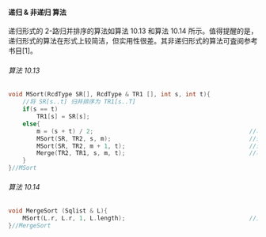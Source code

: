 
#### 递归 & 非递归 算法

递归形式的 2-路归并排序的算法如算法 10.13 和算法 10.14 所示。值得提醒的是，递归形式的算法在形式上较简洁，但实用性很差。其非递归形式的算法可査阅参考书目[1]。

###### 算法 10.13

```cpp
void MSort(RcdType SR[], RcdType & TR1 [], int s, int t){
    //将 SR[s..t] 归并排序为 TR1[s..T]
    if(s == t) 
        TR1[s] = SR[s];
    else{
        m = (s + t) / 2;                                            //将 SR[s..t] 平分为 SR[s..m] 和 SR[m + 1..t] 
        MSort(SR, TR2, s, m);                                       //递归地将 SR[s..m] 归并为有序的 TR2[s..m]
        MSort(SR, TR2, m + 1, t);                                   //递归地将 SR[m + 1..t] 归并为有序的 TR2[m + 1..t] 
        Merge(TR2, TR1, s, m, t);                                   //将 TR2[s..m] 和 TR2[m + 1..t] 归并到 TR1[s..t]
    }
}//MSort
```

###### 算法 10.14

```cpp
void MergeSort (Sqlist & L){
    MSort(L.r, L.r, 1, L.length);                                   //对顺序表工作归并排序
}//MergeSort
```

